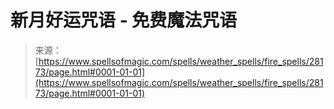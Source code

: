 <!--yml

类别：未分类

日期：2024年6月12日 19:17:46

-->

# 新月好运咒语 - 免费魔法咒语

> 来源：[https://www.spellsofmagic.com/spells/weather_spells/fire_spells/28173/page.html#0001-01-01](https://www.spellsofmagic.com/spells/weather_spells/fire_spells/28173/page.html#0001-01-01)
